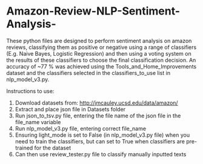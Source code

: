 # Amazon-Review-NLP-Sentiment-Analysis-

These python files are designed to perform sentiment analysis on amazon reviews, classifying them as positive
or negative using a range of classifiers (E.g. Naive Bayes, Logistic Regression) and then using a voting system
on the results of these classifiers to choose the final classification decision.
An accuracy of ~77 % was achieved using the Tools_and_Home_Improvements dataset and the classifiers selected
in the classifiers_to_use list in nlp_model_v3.py.

Instructions to use:
1. Download datasets from: http://jmcauley.ucsd.edu/data/amazon/
2. Extract and place json file in Datasets folder
3. Run json_to_tsv.py file, entering the file name of the json file in the file_name variable
4. Run nlp_model_v3.py file, entering correct file_name
5. Ensuring light_mode is set to False (in nlp_model_v3.py file) when you need to train the classifiers,
but can set to True when classifiers are pre-trained for the dataset
6. Can then use review_tester.py file to classify manually inputted texts
